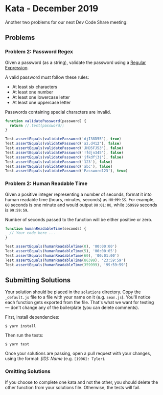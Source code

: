 # Kata - December 2019

Another two problems for our next Dev Code Share meeting:

## Problems

### Problem 2: Password Regex

Given a password (as a string), validate the password using a [Regular Expression](https://developer.mozilla.org/en-US/docs/Web/JavaScript/Guide/Regular_Expressions).

A valid password must follow these rules:

- At least six characters
- At least one number
- At least one lowercase letter
- At least one uppercase letter

Passwords containing special characters are invalid.

```js
function validatePassword(password) {
  return //.test(password);
}

Test.assertEquals(validatePassword('djI38D55'), true)
Test.assertEquals(validatePassword('a2.d412'), false)
Test.assertEquals(validatePassword('JHD5FJ53'), false)
Test.assertEquals(validatePassword('!fdjn345'), false)
Test.assertEquals(validatePassword('jfkdfj3j'), false)
Test.assertEquals(validatePassword('123'), false)
Test.assertEquals(validatePassword('abc'), false)
Test.assertEquals(validatePassword('Password123'), true)
```

### Problem 2: Human Readable Time

Given a positive integer representing a number of seconds, format it into human readable time (hours, minutes, seconds) as `HH:MM:SS`. For example, `60` seconds is one minute and would output `00:01:00`, while `359999` seconds is `99:59:59`.

Number of seconds passed to the function will be either positive or zero.

```js
function humanReadableTime(seconds) {
  // Your code here ...
}

Test.assertEquals(humanReadableTime(0), '00:00:00')
Test.assertEquals(humanReadableTime(5), '00:00:05')
Test.assertEquals(humanReadableTime(60), '00:01:00')
Test.assertEquals(humanReadableTime(86399), '23:59:59')
Test.assertEquals(humanReadableTime(359999), '99:59:59')
```

## Submitting Solutions

Your solution should be placed in the `solutions` directory. Copy the `_default.js` file to a file with your name on it (e.g. `sean.js`). You'll notice each function gets exported from the file. That's what we want for testing — don't change any of the boilerplate (you can delete comments).

First, install dependencies:

    $ yarn install

Then run the tests:

    $ yarn test

Once your solutions are passing, open a pull request with your changes, using the format: _[ID]: Name_ (e.g. `[1906]: Tyler`).

### Omitting Solutions

If you choose to complete one kata and not the other, you should delete the other function from your solutions file. Otherwise, the tests will fail.
